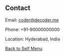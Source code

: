 ## Contact

Email: coder@decoder.me

Phone: +91-90000000000

Location: Hyderabad, India



[Back to Self Menu](../self.md)
